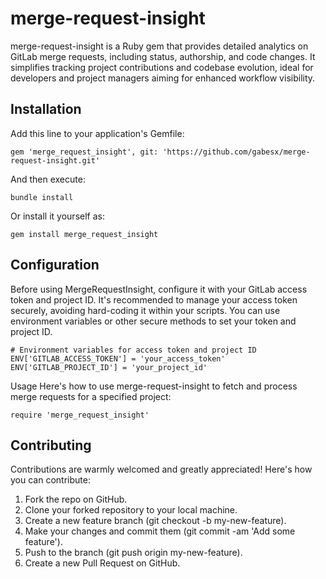 # merge-request-insight
 merge-request-insight is a Ruby gem that provides detailed analytics on GitLab merge requests, including status, authorship, and code changes. It simplifies tracking project contributions and codebase evolution, ideal for developers and project managers aiming for enhanced workflow visibility.

## Installation

Add this line to your application's Gemfile:

```
gem 'merge_request_insight', git: 'https://github.com/gabesx/merge-request-insight.git'
```

And then execute:

````bundle install````

Or install it yourself as:

```gem install merge_request_insight```

## Configuration
Before using MergeRequestInsight, configure it with your GitLab access token and project ID. It's recommended to manage your access token securely, avoiding hard-coding it within your scripts. You can use environment variables or other secure methods to set your token and project ID.

```
# Environment variables for access token and project ID
ENV['GITLAB_ACCESS_TOKEN'] = 'your_access_token'
ENV['GITLAB_PROJECT_ID'] = 'your_project_id'
```

Usage
Here's how to use merge-request-insight to fetch and process merge requests for a specified project:

```
require 'merge_request_insight'
```

## Contributing
Contributions are warmly welcomed and greatly appreciated! Here's how you can contribute:

1. Fork the repo on GitHub.
2. Clone your forked repository to your local machine.
3. Create a new feature branch (git checkout -b my-new-feature).
4. Make your changes and commit them (git commit -am 'Add some feature').
5. Push to the branch (git push origin my-new-feature).
6. Create a new Pull Request on GitHub.

